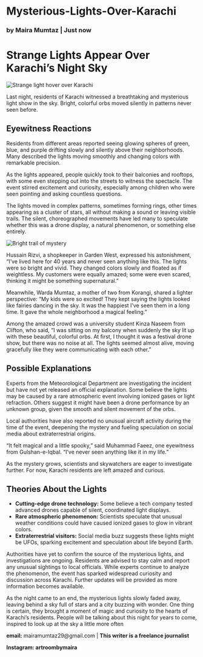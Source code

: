 # Mysterious-Lights-Over-Karachi
<!DOCTYPE html>
<html>
  <body>
    <h3>by Maira Mumtaz | Just now</h3>
    <h1>Strange Lights Appear Over Karachi’s Night Sky</h1>
   <img src="https://strangesounds.org/wp-content/uploads/2016/01/blue-ufo-light-bogota-6.jpg" alt="Strange light hover over Karachi">
    <p>Last night, residents of Karachi witnessed a breathtaking and mysterious light show in the sky. Bright, colorful orbs moved silently in patterns never seen before.</p>
    <h2>Eyewitness Reactions</h2>
    <p>Residents from different areas reported seeing glowing spheres of green, blue, and purple drifting slowly and silently above their neighborhoods. Many described the lights moving smoothly and changing colors with remarkable precision.</p>
 <p>As the lights appeared, people quickly took to their balconies and rooftops, with some even stepping out into the streets to witness the spectacle. The event stirred excitement and curiosity, especially among children who were seen pointing and asking countless questions.</p>
    <p>The lights moved in complex patterns, sometimes forming rings, other times appearing as a cluster of stars, all without making a sound or leaving visible trails. The silent, choreographed movements have led many to speculate whether this was a drone display, a natural phenomenon, or something else entirely.</p>
    <img src="https://gizmodo.com/app/uploads/2025/01/spacex-starship-flight-7-680x453.jpg" alt="Bright trail of mystery" style="max-width:100%; height:auto;">
        <p>Hussain Rizvi, a shopkeeper in Garden West, expressed his astonishment, “I’ve lived here for 40 years and never seen anything like this. The lights were so bright and vivid. They changed colors slowly and floated as if weightless. My customers were equally amazed; some were even scared, thinking it might be something supernatural.”</p>
     <p>Meanwhile, Warda Mumtaz, a mother of two from Korangi, shared a lighter perspective: “My kids were so excited! They kept saying the lights looked like fairies dancing in the sky. It was the happiest I’ve seen them in a long time. It gave the whole neighborhood a magical feeling.”</p>
        <p>Among the amazed crowd was a university student Kinza Naseem from Clifton, who said, “I was sitting on my balcony when suddenly the sky lit up with these beautiful, colorful orbs. At first, I thought it was a festival drone show, but there was no noise at all. The lights seemed almost alive, moving gracefully like they were communicating with each other.”</p>
    <h2>Possible Explanations</h2>
    <p>Experts from the Meteorological Department are investigating the incident but have not yet released an official explanation. Some believe the lights may be caused by a rare atmospheric event involving ionized gases or light refraction. Others suggest it might have been a drone performance by an unknown group, given the smooth and silent movement of the orbs.</p>
    <p>Local authorities have also reported no unusual aircraft activity during the time of the event, deepening the mystery and fueling speculation on social media about extraterrestrial origins.</p>
    <p>“It felt magical and a little spooky,” said Muhammad Faeez, one eyewitness from Gulshan-e-Iqbal. “I’ve never seen anything like it in my life.”</p>
    <p>As the mystery grows, scientists and skywatchers are eager to investigate further. For now, Karachi residents are left amazed and curious.</p>
    <h2>Theories About the Lights</h2>
<ul>
  <li><strong>Cutting-edge drone technology:</strong> Some believe a tech company tested advanced drones capable of silent, coordinated light displays.</li>
  <li><strong>Rare atmospheric phenomenon:</strong> Scientists speculate that unusual weather conditions could have caused ionized gases to glow in vibrant colors.</li>
  <li><strong>Extraterrestrial visitors:</strong> Social media buzz suggests these lights might be UFOs, sparking excitement and speculation about life beyond Earth.</li>
</ul>
    <p>Authorities have yet to confirm the source of the mysterious lights, and investigations are ongoing. Residents are advised to stay calm and report any unusual sightings to local officials. While experts continue to analyze the phenomenon, the event has sparked widespread curiosity and discussion across Karachi. Further updates will be provided as more information becomes available.</p>
    <p>As the night came to an end, the mysterious lights slowly faded away, leaving behind a sky full of stars and a city buzzing with wonder. One thing is certain, they brought a moment of magic and curiosity to the hearts of Karachi’s residents. People will be talking about this night for years to come, inspired to look up at the sky a little more often</p>
    <div id="contact">
      <p><strong>email:</strong> mairamumtaz29@gmail.com | <strong>This writer is a freelance journalist</strong></p> 
      <Strong>Instagram: artroombymaira
    </div>
  </body>
</html>

